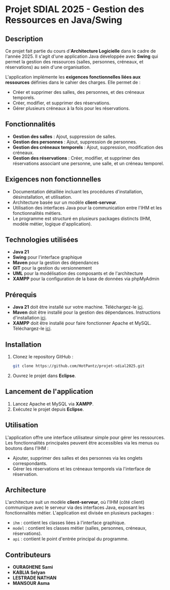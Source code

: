 # Projet SDIAL 2025 - Gestion des Ressources en Java/Swing

## Description

Ce projet fait partie du cours d'**Architecture Logicielle** dans le cadre de l'année 2025. Il s'agit d'une application Java développée avec **Swing** qui permet la gestion des ressources (salles, personnes, créneaux, et réservations) au sein d'une organisation.

L'application implémente les **exigences fonctionnelles liées aux ressources** définies dans le cahier des charges. Elle permet de :
- Créer et supprimer des salles, des personnes, et des créneaux temporels.
- Créer, modifier, et supprimer des réservations.
- Gérer plusieurs créneaux à la fois pour les réservations.

## Fonctionnalités

- **Gestion des salles** : Ajout, suppression de salles.
- **Gestion des personnes** : Ajout, suppression de personnes.
- **Gestion des créneaux temporels** : Ajout, suppression, modification des créneaux.
- **Gestion des réservations** : Créer, modifier, et supprimer des réservations associant une personne, une salle, et un créneau temporel.

## Exigences non fonctionnelles

- Documentation détaillée incluant les procédures d'installation, désinstallation, et utilisation.
- Architecture basée sur un modèle **client-serveur**.
- Utilisation des interfaces Java pour la communication entre l'IHM et les fonctionnalités métiers.
- Le programme est structuré en plusieurs packages distincts (IHM, modèle métier, logique d'application).

## Technologies utilisées

- **Java 21**
- **Swing** pour l'interface graphique
- **Maven** pour la gestion des dépendances
- **GIT** pour la gestion du versionnement
- **UML** pour la modélisation des composants et de l'architecture
- **XAMPP** pour la configuration de la base de données via phpMyAdmin

## Prérequis

- **Java 21** doit être installé sur votre machine. Téléchargez-le [ici](https://www.oracle.com/java/technologies/javase-jdk21-downloads.html).
- **Maven** doit être installé pour la gestion des dépendances. Instructions d'installation [ici](https://maven.apache.org/install.html).
- **XAMPP** doit être installé pour faire fonctionner Apache et MySQL. Téléchargez-le [ici](https://www.apachefriends.org/index.html).

## Installation

1. Clonez le repository GitHub :
    ```bash
    git clone https://github.com/HotPantz/projet-sdial2025.git
    ```
3. Ouvrez le projet dans **Eclipse**.

## Lancement de l'application

1. Lancez Apache et MySQL via **XAMPP**.
2. Exécutez le projet depuis **Eclipse**.

## Utilisation

L'application offre une interface utilisateur simple pour gérer les ressources. Les fonctionnalités principales peuvent être accessibles via les menus ou boutons dans l'IHM :
- Ajouter, supprimer des salles et des personnes via les onglets correspondants.
- Gérer les réservations et les créneaux temporels via l'interface de réservation.

## Architecture

L'architecture suit un modèle **client-serveur**, où l'IHM (côté client) communique avec le serveur via des interfaces Java, exposant les fonctionnalités métier. L'application est divisée en plusieurs packages :
- `ihm` : contient les classes liées à l'interface graphique.
- `model` : contient les classes métier (salles, personnes, créneaux, réservations).
- `api` : contient le point d'entrée principal du programme.

## Contributeurs

- **OURAGHENE Sami**
- **KABLIA Selyan**
- **LESTRADE NATHAN**
- **MANSOUR Asma**
